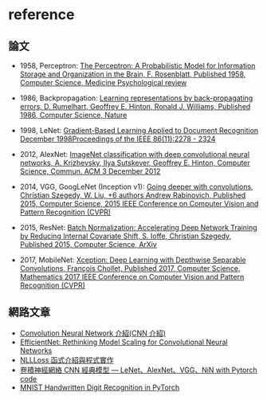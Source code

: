 
# reference

## 論文

* 1958, Perceptron: [The Perceptron: A Probabilistic Model for Information Storage and Organization in the Brain, F. Rosenblatt, Published 1958, Computer Science, Medicine
Psychological review](https://www.semanticscholar.org/paper/The-perceptron%3A-a-probabilistic-model-for-storage-Rosenblatt/5d11aad09f65431b5d3cb1d85328743c9e53ba96)

* 1986, Backpropagation: [Learning representations by back-propagating errors, D. Rumelhart, Geoffrey E. Hinton, Ronald J. Williams, Published 1986, Computer Science, Nature](https://www.semanticscholar.org/paper/Learning-representations-by-back-propagating-errors-Rumelhart-Hinton/052b1d8ce63b07fec3de9dbb583772d860b7c769#matched)
* 1998, LeNet: [Gradient-Based Learning Applied to Document Recognition
December 1998Proceedings of the IEEE 86(11):2278 - 2324](https://www.semanticscholar.org/paper/Gradient-based-learning-applied-to-document-LeCun-Bottou/162d958ff885f1462aeda91cd72582323fd6a1f4)
* 2012, AlexNet: [ImageNet classification with deep convolutional neural networks, A. Krizhevsky, Ilya Sutskever, Geoffrey E. Hinton, Computer Science, Commun. ACM 3 December 2012](https://www.semanticscholar.org/paper/ImageNet-classification-with-deep-convolutional-Krizhevsky-Sutskever/abd1c342495432171beb7ca8fd9551ef13cbd0ff)
* 2014, VGG, GoogLeNet (Inception v1): [Going deeper with convolutions, Christian Szegedy, W. Liu, +6 authors Andrew Rabinovich, Published 2015, Computer Science, 2015 IEEE Conference on Computer Vision and Pattern Recognition (CVPR)](https://www.semanticscholar.org/paper/Going-deeper-with-convolutions-Szegedy-Liu/e15cf50aa89fee8535703b9f9512fca5bfc43327)
* 2015, ResNet: [Batch Normalization: Accelerating Deep Network Training by Reducing Internal Covariate Shift, S. Ioffe, Christian Szegedy, Published 2015, Computer Science, ArXiv](https://www.semanticscholar.org/paper/Batch-Normalization%3A-Accelerating-Deep-Network-by-Ioffe-Szegedy/4d376d6978dad0374edfa6709c9556b42d3594d3#citing-papers)
* 2017, MobileNet: [Xception: Deep Learning with Depthwise Separable Convolutions, François Chollet, Published 2017, Computer Science, Mathematics
2017 IEEE Conference on Computer Vision and Pattern Recognition (CVPR)](https://www.semanticscholar.org/paper/Xception%3A-Deep-Learning-with-Depthwise-Separable-Chollet/5b6ec746d309b165f9f9def873a2375b6fb40f3d)

## 網路文章

* [Convolution Neural Network 介紹(CNN 介紹)](https://medium.com/@chenchoulo/convolution-neural-network-cnn-175d924bfcc1)
* [EfficientNet: Rethinking Model Scaling for Convolutional Neural Networks](https://arxiv.org/pdf/1905.11946.pdf)
* [NLLLoss 函式介紹與程式實作](https://clay-atlas.com/blog/2019/12/16/machine-learning-notes-nllloss-function/)
* [卷積神經網絡 CNN 經典模型 — LeNet、AlexNet、VGG、NiN with Pytorch code](https://medium.com/ching-i/%E5%8D%B7%E7%A9%8D%E7%A5%9E%E7%B6%93%E7%B6%B2%E7%B5%A1-cnn-%E7%B6%93%E5%85%B8%E6%A8%A1%E5%9E%8B-lenet-alexnet-vgg-nin-with-pytorch-code-84462d6cf60c)
* [MNIST Handwritten Digit Recognition in PyTorch](https://nextjournal.com/gkoehler/pytorch-mnist)
